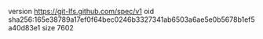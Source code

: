 version https://git-lfs.github.com/spec/v1
oid sha256:165e38789a17ef0f64bec0246b3327341ab6503a6ae5e0b5678b1ef5a40d83e1
size 7602
